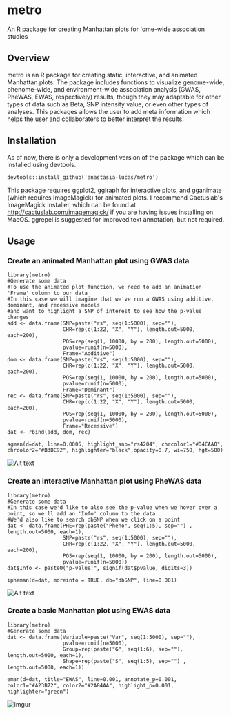 # metro
An R package for creating Manhattan plots for 'ome-wide association studies

## Overview
metro is an R package for creating static, interactive, and animated Manhattan plots. The package includes functions to visualize genome-wide, phenome-wide, and environment-wide association analysis (GWAS, PheWAS, EWAS, respectively) results, though they may adaptable for other types of data such as Beta, SNP intensity value, or even other types of analyses. This packages allows the user to add meta information which helps the user and collaboraters to better interpret the results.

## Installation
As of now, there is only a development version of the package which can be installed using devtools.

```devtools::install_github('anastasia-lucas/metro')```

This package requires ggplot2, ggiraph for interactive plots, and gganimate (which requires ImageMagick) for animated plots. I recommend Cactuslab's ImageMagick installer, which can be found at http://cactuslab.com/imagemagick/ if you are having issues installing on MacOS. ggrepel is suggested for improved text annotation, but not required.

## Usage

### Create an animated Manhattan plot using GWAS data

```
library(metro)
#Generate some data
#To use the animated plot function, we need to add an animation 'Frame' column to our data
#In this case we will imagine that we've run a GWAS using additive, dominant, and recessive models
#and want to highlight a SNP of interest to see how the p-value changes
add <- data.frame(SNP=paste("rs", seq(1:5000), sep=""),
                  CHR=rep(c(1:22, "X", "Y"), length.out=5000, each=200),
                  POS=rep(seq(1, 10000, by = 200), length.out=5000),
                  pvalue=runif(n=5000),
                  Frame="Additive")
dom <- data.frame(SNP=paste("rs", seq(1:5000), sep=""),
                  CHR=rep(c(1:22, "X", "Y"), length.out=5000, each=200),
                  POS=rep(seq(1, 10000, by = 200), length.out=5000),
                  pvalue=runif(n=5000),
                  Frame="Dominant")
rec <- data.frame(SNP=paste("rs", seq(1:5000), sep=""),
                  CHR=rep(c(1:22, "X", "Y"), length.out=5000, each=200),
                  POS=rep(seq(1, 10000, by = 200), length.out=5000),
                  pvalue=runif(n=5000),
                  Frame="Recessive")
dat <- rbind(add, dom, rec)

agman(d=dat, line=0.0005, highlight_snp="rs4204", chrcolor1="#D4CAA0", chrcolor2="#B3BC92", highlighter="black",opacity=0.7, wi=750, hgt=500)
```
![Alt text](https://media.giphy.com/media/6CBiR3JABocVfJx8pO/giphy.gif)

### Create an interactive Manhattan plot using PheWAS data

```
library(metro)
#Generate some data
#In this case we'd like to also see the p-value when we hover over a point, so we'll add an 'Info' column to the data
#We'd also like to search dbSNP when we click on a point
dat <- data.frame(PHE=rep(paste("Pheno", seq(1:5), sep="") , length.out=5000, each=1),
                  SNP=paste("rs", seq(1:5000), sep=""),
                  CHR=rep(c(1:22, "X", "Y"), length.out=5000, each=200),
                  POS=rep(seq(1, 10000, by = 200), length.out=5000),
                  pvalue=runif(n=5000))
dat$Info <- paste0("p-value:", signif(dat$pvalue, digits=3))

ipheman(d=dat, moreinfo = TRUE, db="dbSNP", line=0.001)
```
![Alt text](https://media.giphy.com/media/ujvtTHsrnXeo5wuZDn/giphy.gif)

### Create a basic Manhattan plot using EWAS data

```
library(metro)
#Generate some data
dat <- data.frame(Variable=paste("Var", seq(1:5000), sep=""), 
                  pvalue=runif(n=5000), 
                  Group=rep(paste("G", seq(1:6), sep=""), length.out=5000, each=1),
                  Shape=rep(paste("S", seq(1:5), sep="") , length.out=5000, each=1))
                  
eman(d=dat, title="EWAS", line=0.001, annotate_p=0.001, color1="#A23B72", color2="#2A84AA", highlight_p=0.001, highlighter="green")
```

![Imgur](https://i.imgur.com/eSARizX.jpg)
